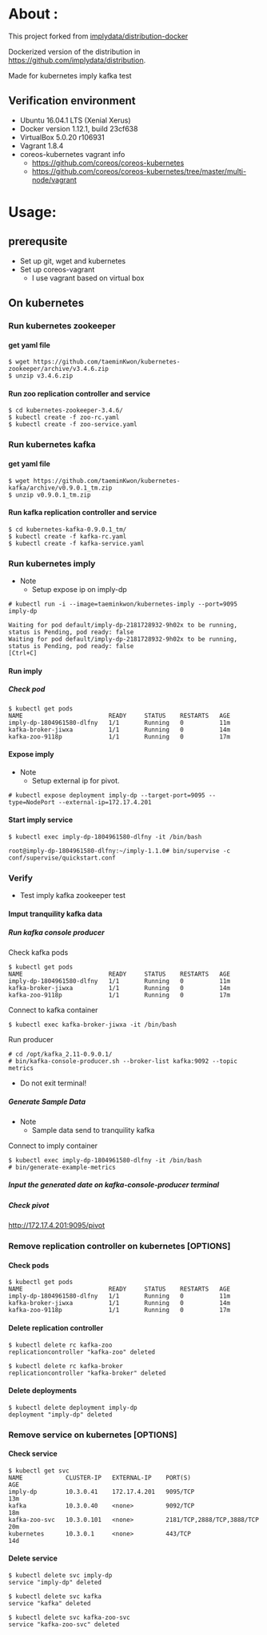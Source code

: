 # About :

This project forked from [implydata/distribution-docker](https://github.com/implydata/distribution-docker)

Dockerized version of the distribution in https://github.com/implydata/distribution.

Made for kubernetes imply kafka test

## Verification environment

* Ubuntu 16.04.1 LTS (Xenial Xerus)
* Docker version 1.12.1, build 23cf638
* VirtualBox 5.0.20 r106931
* Vagrant 1.8.4
* coreos-kubernetes vagrant info
  - https://github.com/coreos/coreos-kubernetes
  - https://github.com/coreos/coreos-kubernetes/tree/master/multi-node/vagrant

# Usage:

## prerequsite

* Set up git, wget and kubernetes
* Set up coreos-vagrant
  - I use vagrant based on virtual box


## On kubernetes

### Run kubernetes zookeeper

#### get yaml file

```
$ wget https://github.com/taeminKwon/kubernetes-zookeeper/archive/v3.4.6.zip
$ unzip v3.4.6.zip
```

#### Run zoo replication controller and service

```
$ cd kubernetes-zookeeper-3.4.6/
$ kubectl create -f zoo-rc.yaml
$ kubectl create -f zoo-service.yaml
```

### Run kubernetes kafka

#### get yaml file

```
$ wget https://github.com/taeminKwon/kubernetes-kafka/archive/v0.9.0.1_tm.zip
$ unzip v0.9.0.1_tm.zip
```

#### Run kafka replication controller and service

```
$ cd kubernetes-kafka-0.9.0.1_tm/
$ kubectl create -f kafka-rc.yaml
$ kubectl create -f kafka-service.yaml
```

### Run kubernetes imply

* Note
  - Setup expose ip on imply-dp

```
# kubectl run -i --image=taeminkwon/kubernetes-imply --port=9095 imply-dp

Waiting for pod default/imply-dp-2181728932-9h02x to be running, status is Pending, pod ready: false
Waiting for pod default/imply-dp-2181728932-9h02x to be running, status is Pending, pod ready: false
[Ctrl+C]
```

#### Run imply

##### Check pod

```
$ kubectl get pods
NAME                        READY     STATUS    RESTARTS   AGE
imply-dp-1804961580-dlfny   1/1       Running   0          11m
kafka-broker-jiwxa          1/1       Running   0          14m
kafka-zoo-9118p             1/1       Running   0          17m
```

#### Expose imply

* Note
  - Setup external ip for pivot.

```
# kubectl expose deployment imply-dp --target-port=9095 --type=NodePort --external-ip=172.17.4.201
```

#### Start imply service

```
$ kubectl exec imply-dp-1804961580-dlfny -it /bin/bash

root@imply-dp-1804961580-dlfny:~/imply-1.1.0# bin/supervise -c conf/supervise/quickstart.conf
```

### Verify

* Test imply kafka zookeeper test

#### Imput tranquility kafka data

##### Run kafka console producer

Check kafka pods

```
$ kubectl get pods
NAME                        READY     STATUS    RESTARTS   AGE
imply-dp-1804961580-dlfny   1/1       Running   0          11m
kafka-broker-jiwxa          1/1       Running   0          14m
kafka-zoo-9118p             1/1       Running   0          17m
```

Connect to kafka container

```
$ kubectl exec kafka-broker-jiwxa -it /bin/bash
```

Run producer

```
# cd /opt/kafka_2.11-0.9.0.1/
# bin/kafka-console-producer.sh --broker-list kafka:9092 --topic metrics
```

* Do not exit terminal!

##### Generate Sample Data

* Note
  - Sample data send to tranquility kafka

Connect to imply container

```
$ kubectl exec imply-dp-1804961580-dlfny -it /bin/bash
# bin/generate-example-metrics
```

##### Input the generated date on kafka-console-producer terminal

##### Check pivot

http://172.17.4.201:9095/pivot


### Remove replication controller on kubernetes [OPTIONS]

#### Check pods

```
$ kubectl get pods
NAME                        READY     STATUS    RESTARTS   AGE
imply-dp-1804961580-dlfny   1/1       Running   0          11m
kafka-broker-jiwxa          1/1       Running   0          14m
kafka-zoo-9118p             1/1       Running   0          17m
```

#### Delete replication controller

```
$ kubectl delete rc kafka-zoo
replicationcontroller "kafka-zoo" deleted

$ kubectl delete rc kafka-broker
replicationcontroller "kafka-broker" deleted
```

#### Delete deployments

```
$ kubectl delete deployment imply-dp
deployment "imply-dp" deleted
```

### Remove service on kubernetes [OPTIONS]

#### Check service

```
$ kubectl get svc
NAME            CLUSTER-IP   EXTERNAL-IP    PORT(S)                      AGE
imply-dp        10.3.0.41    172.17.4.201   9095/TCP                     13m
kafka           10.3.0.40    <none>         9092/TCP                     18m
kafka-zoo-svc   10.3.0.101   <none>         2181/TCP,2888/TCP,3888/TCP   20m
kubernetes      10.3.0.1     <none>         443/TCP                      14d
```

#### Delete service

```
$ kubectl delete svc imply-dp
service "imply-dp" deleted

$ kubectl delete svc kafka
service "kafka" deleted

$ kubectl delete svc kafka-zoo-svc
service "kafka-zoo-svc" deleted
```
